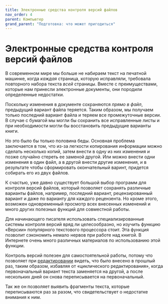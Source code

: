 ```yaml
---
title: Электронные средства контроля версий файлов
nav_order: 4
parent: Компьютер
grand_parent: "Подготовка: что может пригодиться"
---
```


# Электронные средства контроля версий файлов

В современном мире мы больше не набираем текст на печатной машинке,
когда *каждая* страница, которую исправляли, требовала повторного
набора текста *всей* страницы.  Вместе с преимуществами, которые нам
принесли электронные документы, они породили определенные недостатки.

Поскольку изменения в документе сохраняются *прямо в файл*, предыдущий
вариант файла теряется.  Таким образом, мы получаем только последний
вариант файла и теряем все промежуточные версии.  В случае с бумагой
мы могли бы сохранить все исправленные листы и при необходимости могли
бы восстановить предыдущие варианты книги.

Но это было бы только половина беды.  Основная проблема заключается в
том, что из-за легкости копирования информации можно сделать несколько
копий, затем внести в одну из них изменения и позже случайно стереть
ее заменой другой.  Или можно внести одни изменения в один файл, а в
другой внести другие изменения, и в результате чтобы сформировать
окончательный варинт, придется собирать его из двух файлов.

К счастью, уже давно существует большой выбор программ для контроля
версий файлов, который позволяет сохранять различные варианты файлов,
например, последний вариант, рецензированный вариант и даже по
варианту для каждого рецензента.  Но кроме этого, возможен
одновременный просмотр всех внесенных изменений и много других
полезных функций для совместной работы.

Для начинающего писателя использовать специализированные системы
контроля версий вряд ли целесообразно, но изучить функцию «Версии»
популярного текстового процессора стоит.  Эта функция позволит
сэкономить немало нервов при работе над книгой.  В Интернете очень
много различных материалов по использованию этой функции.

Контроль версий полезен для самостоятельной работы, потому что
позволяет при [редактировании](FIXME:) видеть, что было внесено в прошлый раз,
таким образом, избавляя от «циклического редактирования», когда
первоначальный вариант текста заменяется на другой, а после нескольких
дней он снова переписывается на первоначальный.

Так же он позволяет выявить фрагменты текста, которые переписываются
раз за разом, что свидетельствует о недостатке внимания к ним.
